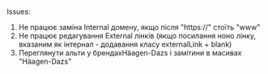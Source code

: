 Issues:

1. Не працює заміна Internal домену, якщо після "https://" стоїть "www"
2. Не працює редагування External лінків (якщо посилання ноно лінку, вказаним як інтернал - додавання класу externalLink + blank)
3. Переглянути альти у брендахHäagen-Dazs і замітини в масивах "H&auml;agen-Dazs"
